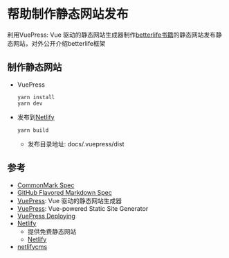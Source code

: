 # 帮助制作静态网站发布

利用VuePress: Vue 驱动的静态网站生成器制作[betterlife书籍](https://github.com/skygreen2001/betterlife.book)的静态网站发布静态网站，对外公开介绍betterlife框架

## 制作静态网站
  - VuePress
    ```
    yarn install
    yarn dev
    ```
  - 发布到[Netlify](https://docs.netlify.com/configure-builds/common-configurations/#vuepress)
    ```
    yarn build
    ```
    - 发布目录地址: docs/.vuepress/dist

## 参考

  - [CommonMark Spec](https://spec.commonmark.org/)
  - [GitHub Flavored Markdown Spec](https://github.github.com/gfm/)
  - [VuePress](https://vuepress.vuejs.org/zh/): Vue 驱动的静态网站生成器
  - [VuePress](https://vuepress.vuejs.org): Vue-powered Static Site Generator
  - [VuePress Deploying](https://vuepress.vuejs.org/guide/deploy.html)
  - [Netlify](https://www.netlify.com)
    - 提供免费静态网站
    - [Netlify](https://en.wikipedia.org/wiki/Netlify)
  - [netlifycms](https://www.netlifycms.org/)